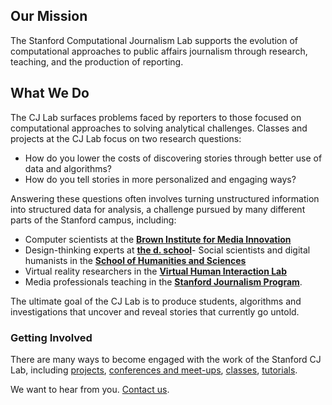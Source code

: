## Our Mission

The Stanford Computational Journalism Lab supports the evolution of computational approaches to public affairs journalism through research, teaching, and the production of reporting.


## What We Do


The CJ Lab surfaces problems faced by reporters to those focused on computational approaches to solving analytical challenges. Classes and projects at the CJ Lab focus on two research questions:

- How do you lower the costs of discovering stories through better use of data and algorithms?
- How do you tell stories in more personalized and engaging ways?

Answering these questions often involves turning unstructured information into structured data for analysis, a challenge pursued by many different parts of the Stanford campus, including: 

- Computer scientists at the [__Brown Institute for Media Innovation__](http://brown.stanford.edu/)
- Design-thinking experts at [__the d. school__](http://dschool.stanford.edu/)- Social scientists and digital humanists in the [__School of Humanities and Sciences__](http://humsci.stanford.edu/)
- Virtual reality researchers in the [__Virtual Human Interaction Lab__](https://vhil.stanford.edu/)
- Media professionals teaching in the [__Stanford Journalism Program__](http://journalism.stanford.edu/). 

The ultimate goal of the CJ Lab is to produce students, algorithms and investigations that uncover and reveal stories that currently go untold.

### Getting Involved

There are many ways to become engaged with the work of the Stanford CJ Lab, including [projects](/initiatives#projects-section), [conferences and meet-ups](/initiatives#meetups-section), [classes](/initiatives#courses-section), [tutorials](/initiatives#tutorials-section).

We want to hear from you. [Contact us](/contact).
